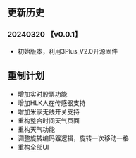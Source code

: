 
## 更新历史

### 20240320 【v0.0.1】

- 初始版本，利用3Plus_V2.0开源固件

## 重制计划

- 增加实时股票功能
- 增加HLK人在传感器支持
- 增加米家无线开关支持
- 重构整合时间天气页面
- 重构天气功能
- 调整旋转编码器逻辑，旋转一次移动一格
- 重构全部UI

